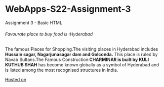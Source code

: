 # WebApps-S22-Assignment-3
Assignment 3 - Basic HTML
<h6>Favourate place to buy food is :Hyderabad</h6>

<p> The famous Places for Shopping.The visiting places in Hyderabad includes<b> Hussain sagar, Nagarjunasagar dam and Golconda.</b>
    This place is ruled by Navab Sultans.The Famous Construction<b> CHARMINAR is built by KULI KUTHUB SHAH</b> has become known globally as a symbol of Hyderabad and is listed among the most recognised structures in India.
    
</p>

[Hosted on](https://44-563-web-apps-s22.github.io/webapps-s22-assignment-3-jessy0506/)
